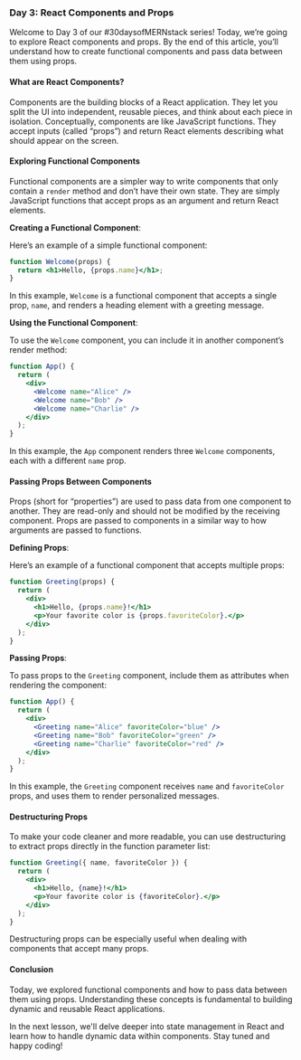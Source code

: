 ### Day 3: React Components and Props

Welcome to Day 3 of our #30daysofMERNstack series! Today, we’re going to explore React components and props. By the end of this article, you’ll understand how to create functional components and pass data between them using props.

#### What are React Components?

Components are the building blocks of a React application. They let you split the UI into independent, reusable pieces, and think about each piece in isolation. Conceptually, components are like JavaScript functions. They accept inputs (called “props”) and return React elements describing what should appear on the screen.

#### Exploring Functional Components

Functional components are a simpler way to write components that only contain a `render` method and don’t have their own state. They are simply JavaScript functions that accept props as an argument and return React elements.

**Creating a Functional Component**:

Here’s an example of a simple functional component:

```jsx
function Welcome(props) {
  return <h1>Hello, {props.name}</h1>;
}
```

In this example, `Welcome` is a functional component that accepts a single prop, `name`, and renders a heading element with a greeting message.

**Using the Functional Component**:

To use the `Welcome` component, you can include it in another component’s render method:

```jsx
function App() {
  return (
    <div>
      <Welcome name="Alice" />
      <Welcome name="Bob" />
      <Welcome name="Charlie" />
    </div>
  );
}
```

In this example, the `App` component renders three `Welcome` components, each with a different `name` prop.

#### Passing Props Between Components

Props (short for “properties”) are used to pass data from one component to another. They are read-only and should not be modified by the receiving component. Props are passed to components in a similar way to how arguments are passed to functions.

**Defining Props**:

Here’s an example of a functional component that accepts multiple props:

```jsx
function Greeting(props) {
  return (
    <div>
      <h1>Hello, {props.name}!</h1>
      <p>Your favorite color is {props.favoriteColor}.</p>
    </div>
  );
}
```

**Passing Props**:

To pass props to the `Greeting` component, include them as attributes when rendering the component:

```jsx
function App() {
  return (
    <div>
      <Greeting name="Alice" favoriteColor="blue" />
      <Greeting name="Bob" favoriteColor="green" />
      <Greeting name="Charlie" favoriteColor="red" />
    </div>
  );
}
```

In this example, the `Greeting` component receives `name` and `favoriteColor` props, and uses them to render personalized messages.

#### Destructuring Props

To make your code cleaner and more readable, you can use destructuring to extract props directly in the function parameter list:

```jsx
function Greeting({ name, favoriteColor }) {
  return (
    <div>
      <h1>Hello, {name}!</h1>
      <p>Your favorite color is {favoriteColor}.</p>
    </div>
  );
}
```

Destructuring props can be especially useful when dealing with components that accept many props.

#### Conclusion

Today, we explored functional components and how to pass data between them using props. Understanding these concepts is fundamental to building dynamic and reusable React applications.

In the next lesson, we'll delve deeper into state management in React and learn how to handle dynamic data within components. Stay tuned and happy coding!
